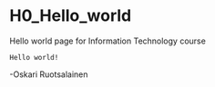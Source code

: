 # H0_Hello_world
Hello world page for Information Technology course

    Hello world!

-Oskari Ruotsalainen
